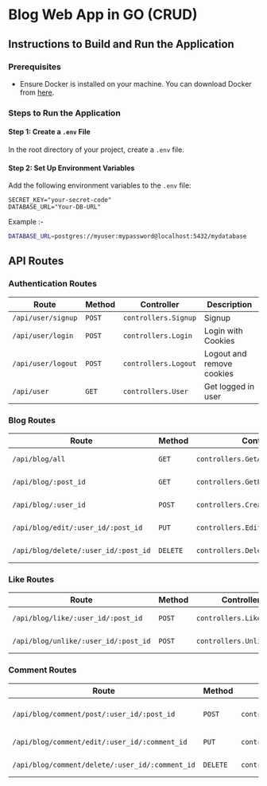 # Blog Web App in GO (CRUD)

## Instructions to Build and Run the Application

### Prerequisites
- Ensure Docker is installed on your machine. You can download Docker from [here](https://www.docker.com/products/docker-desktop).

### Steps to Run the Application

#### Step 1: Create a `.env` File
In the root directory of your project, create a `.env` file.

#### Step 2: Set Up Environment Variables
Add the following environment variables to the `.env` file:

```plaintext
SECRET_KEY="your-secret-code"
DATABASE_URL="Your-DB-URL"
```
 Example :- 
```bash
DATABASE_URL=postgres://myuser:mypassword@localhost:5432/mydatabase
```






## API Routes

### Authentication Routes

| **Route**              | **Method** | **Controller**       | **Description**          |
|------------------------|------------|----------------------|--------------------------|
| `/api/user/signup`     | `POST`     | `controllers.Signup` | Signup                   |
| `/api/user/login`      | `POST`     | `controllers.Login`  | Login with Cookies       |
| `/api/user/logout`     | `POST`     | `controllers.Logout` | Logout and remove cookies|
| `/api/user`            | `GET`      | `controllers.User`   | Get logged in user       |

### Blog Routes

| **Route**                           | **Method** | **Controller**                   | **Middleware**           | **Description**            |
|-------------------------------------|------------|----------------------------------|--------------------------|----------------------------|
| `/api/blog/all`                     | `GET`      | `controllers.GetAllPosts`        |                          | Get all blog posts         |
| `/api/blog/:post_id`                | `GET`      | `controllers.GetPostWithIdHandler`|                          | Get blog post by ID        |
| `/api/blog/:user_id`                | `POST`     | `controllers.CreateBlog`         | `middlewares.Authenticate`| Create blog post           |
| `/api/blog/edit/:user_id/:post_id`  | `PUT`      | `controllers.EditPost`           | `middlewares.Authenticate`| Edit blog post             |
| `/api/blog/delete/:user_id/:post_id`| `DELETE`   | `controllers.DeletePost`         | `middlewares.Authenticate`| Delete blog post           |

### Like Routes

| **Route**                              | **Method** | **Controller**          | **Middleware**           | **Description**       |
|----------------------------------------|------------|-------------------------|--------------------------|-----------------------|
| `/api/blog/like/:user_id/:post_id`     | `POST`     | `controllers.LikePost`  | `middlewares.Authenticate`| Like a blog post      |
| `/api/blog/unlike/:user_id/:post_id`   | `POST`     | `controllers.UnlikePost`| `middlewares.Authenticate`| Unlike a blog post    |

### Comment Routes

| **Route**                                    | **Method** | **Controller**             | **Middleware**           | **Description**         |
|----------------------------------------------|------------|----------------------------|--------------------------|-------------------------|
| `/api/blog/comment/post/:user_id/:post_id`   | `POST`     | `controllers.PostComment`  | `middlewares.Authenticate`| Post a comment on a blog|
| `/api/blog/comment/edit/:user_id/:comment_id`| `PUT`      | `controllers.EditComment`  | `middlewares.Authenticate`| Edit a comment          |
| `/api/blog/comment/delete/:user_id/:comment_id`| `DELETE`   | `controllers.DeleteComment`| `middlewares.Authenticate`| Delete a comment        |
